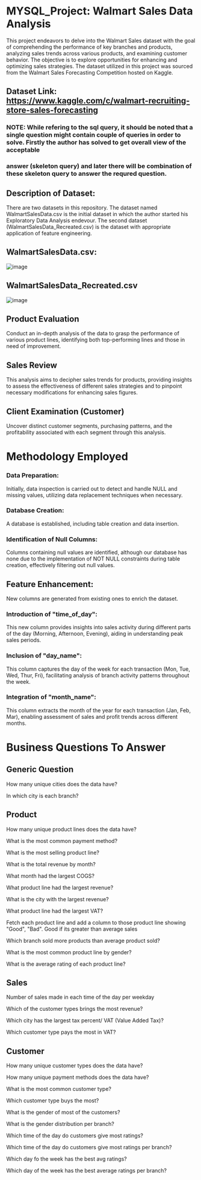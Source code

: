 # MYSQL_Project: Walmart Sales Data Analysis

This project endeavors to delve into the Walmart Sales dataset with the goal of comprehending the performance of key branches and products, analyzing sales trends across various products, and examining customer behavior. The objective is to explore opportunities for enhancing and optimizing sales strategies. The dataset utilized in this project was sourced from the Walmart Sales Forecasting Competition hosted on Kaggle.

 ## Dataset Link: https://www.kaggle.com/c/walmart-recruiting-store-sales-forecasting



### NOTE: While refering to the sql query, it should be noted that a single question might contain couple of queries in order to solve. Firstly the author has solved to get overall view of the acceptable
### answer (skeleton query) and later there will be combination of these skeleton query to answer the requred question.


 
## Description of Dataset:

There are two datasets in this repository. The dataset named WalmartSalesData.csv is the initial dataset in which the author started his Exploratory Data Analysis endevour. The second dataset (WalmartSalesData_Recreated.csv) is the dataset with appropriate application of feature engineering.

## WalmartSalesData.csv:

![image](https://github.com/Prithak8/MYSQL-Project-Walmart_Sales_Data_Analysis/assets/109690999/becc5433-9169-4979-8190-8c29df119150)


## WalmartSalesData_Recreated.csv


![image](https://github.com/Prithak8/MYSQL-Project-Walmart_Sales_Data_Analysis/assets/109690999/20ee1e05-62ec-4151-9b14-49e496339392)


## Product Evaluation
Conduct an in-depth analysis of the data to grasp the performance of various product lines, identifying both top-performing lines and those in need of improvement.

## Sales Review
This analysis aims to decipher sales trends for products, providing insights to assess the effectiveness of different sales strategies and to pinpoint necessary modifications for enhancing sales figures.

## Client Examination  (Customer)
Uncover distinct customer segments, purchasing patterns, and the profitability associated with each segment through this analysis.

# Methodology Employed

### Data Preparation: 

Initially, data inspection is carried out to detect and handle NULL and missing values, utilizing data replacement techniques when necessary.
### Database Creation: 

A database is established, including table creation and data insertion.

### Identification of Null Columns: 

Columns containing null values are identified, although our database has none due to the implementation of NOT NULL constraints during table creation, effectively filtering out null values.

## Feature Enhancement:
New columns are generated from existing ones to enrich the dataset.

### Introduction of "time_of_day": 
This new column provides insights into sales activity during different parts of the day (Morning, Afternoon, Evening), aiding in understanding peak sales periods.

### Inclusion of "day_name": 
This column captures the day of the week for each transaction (Mon, Tue, Wed, Thur, Fri), facilitating analysis of branch activity patterns throughout the week.
### Integration of "month_name": 
This column extracts the month of the year for each transaction (Jan, Feb, Mar), enabling assessment of sales and profit trends across different months.




# Business Questions To Answer


## Generic Question

How many unique cities does the data have?

In which city is each branch?


## Product


How many unique product lines does the data have?

What is the most common payment method?

What is the most selling product line?

What is the total revenue by month?

What month had the largest COGS?

What product line had the largest revenue?

What is the city with the largest revenue?

What product line had the largest VAT?

Fetch each product line and add a column to those product line showing "Good", "Bad". Good if its greater than average sales

Which branch sold more products than average product sold?

What is the most common product line by gender?

What is the average rating of each product line?


## Sales


Number of sales made in each time of the day per weekday

Which of the customer types brings the most revenue?

Which city has the largest tax percent/ VAT (Value Added Tax)?

Which customer type pays the most in VAT?


## Customer


How many unique customer types does the data have?

How many unique payment methods does the data have?

What is the most common customer type?

Which customer type buys the most?

What is the gender of most of the customers?

What is the gender distribution per branch?

Which time of the day do customers give most ratings?

Which time of the day do customers give most ratings per branch?

Which day fo the week has the best avg ratings?

Which day of the week has the best average ratings per branch?


